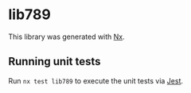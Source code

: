 # lib789

This library was generated with [Nx](https://nx.dev).

## Running unit tests

Run `nx test lib789` to execute the unit tests via [Jest](https://jestjs.io).
